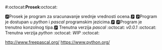 #:octocat:**Prosek**:octocat:

:parking:Prosek je program za  sracunavanje srednje vrednosti ocena.:parking:
:parking:Program je dostupan u *python* i *pascal* programskim jezicima.:parking:
:parking:Program je trenutno konzolnog tipa.:parking:
Trenutna verzija *pascal* :octocat: _v0.0.1_ :octocat: 
Trenutna verzija *python* :octocat: *WIP* :octocat: 

http://www.freepascal.org/ 
https://www.python.org/
